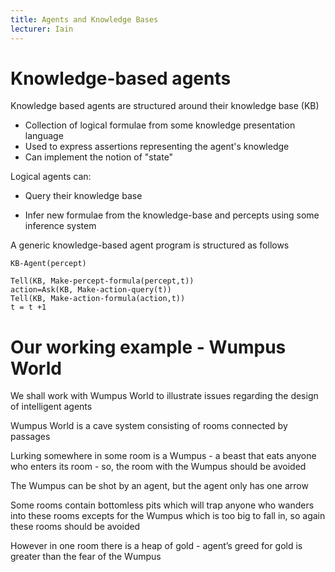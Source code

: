 ```yaml
---
title: Agents and Knowledge Bases
lecturer: Iain
---
```


# Knowledge-based agents

<Definition name="Knowledge-based agents">

Knowledge based agents are structured around their knowledge base (KB)

-   Collection of logical formulae from some knowledge presentation language
-   Used to express assertions representing the agent's knowledge
-   Can implement the notion of "state"

</Definition>

Logical agents can:

-   Query their knowledge base

-   Infer new formulae from the knowledge-base and percepts using some
    inference system

A generic knowledge-based agent program is structured as follows

`KB-Agent(percept)`

```
Tell(KB, Make-percept-formula(percept,t))
action=Ask(KB, Make-action-query(t))
Tell(KB, Make-action-formula(action,t))
t = t +1
```

# Our working example - Wumpus World

We shall work with Wumpus World to illustrate issues regarding the
design of intelligent agents

Wumpus World is a cave system consisting of rooms connected by passages

Lurking somewhere in some room is a Wumpus - a beast that eats anyone
who enters its room - so, the room with the Wumpus should be avoided

The Wumpus can be shot by an agent, but the agent only has one arrow

Some rooms contain bottomless pits which will trap anyone who wanders
into these rooms excepts for the Wumpus which is too big to fall in, so
again these rooms should be avoided

However in one room there is a heap of gold - agent’s greed for gold is
greater than the fear of the Wumpus
